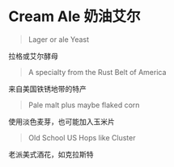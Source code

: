# Cream Ale 奶油艾尔

> Lager or ale Yeast

拉格或艾尔酵母

> A specialty from the Rust Belt of America

来自美国铁锈地带的特产

> Pale malt plus maybe flaked corn

使用淡色麦芽，也可能加入玉米片

> Old School US Hops like Cluster

老派美式酒花，如克拉斯特